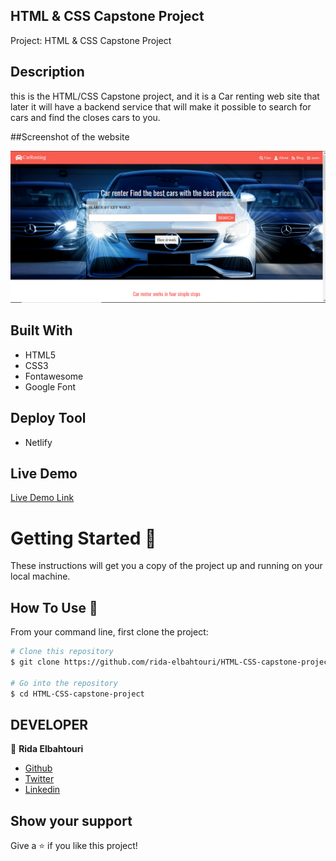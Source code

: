 ## HTML & CSS Capstone Project

Project: HTML & CSS Capstone Project

## Description

this is the HTML/CSS Capstone project, and it is a Car renting web site that later it will have a backend service that will make it possible to search for cars and find the closes cars to you.

##Screenshot of the website

![Screenshot](assets/img/Screenshot.png)

## Built With

- HTML5
- CSS3
- Fontawesome
- Google Font

## Deploy Tool

- Netlify

## Live Demo

[Live Demo Link](https://laughing-kare-56027c.netlify.app/)

# Getting Started 🚀

These instructions will get you a copy of the project up and running on your local machine.

## How To Use 🔧

From your command line, first clone the project:

```bash
# Clone this repository
$ git clone https://github.com/rida-elbahtouri/HTML-CSS-capstone-project.git

# Go into the repository
$ cd HTML-CSS-capstone-project

```

## DEVELOPER

👤 **Rida Elbahtouri**

- [Github](https://github.com/rida-elbahtouri)
- [Twitter](https://twitter.com/RElbahtouri)
- [Linkedin](https://www.linkedin.com/in/rida-elbahtouri-36a8a7185/)

## Show your support

Give a ⭐️ if you like this project!
